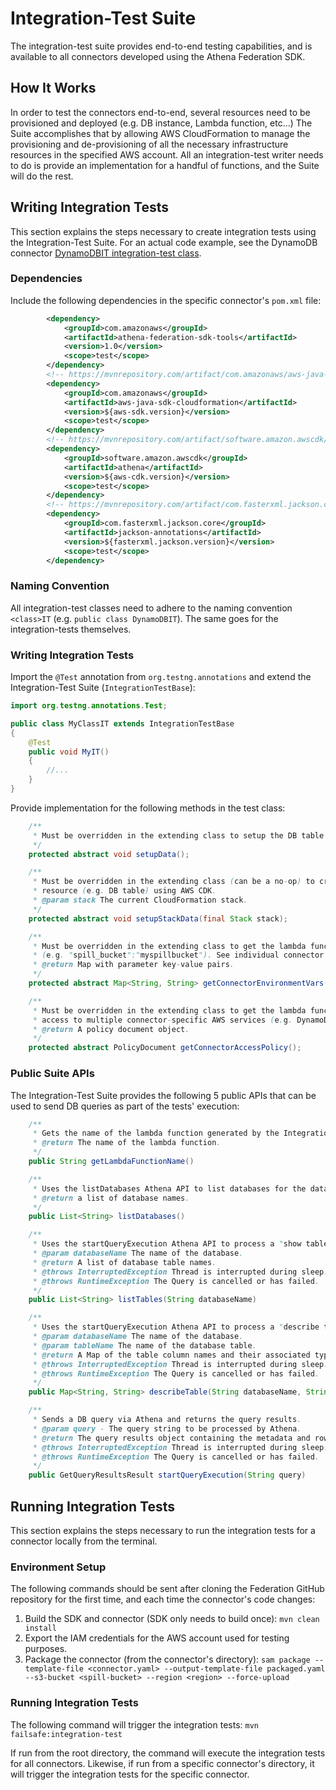 # Integration-Test Suite

The integration-test suite provides end-to-end testing capabilities, and is available
to all connectors developed using the Athena Federation SDK.

## How It Works

In order to test the connectors end-to-end, several resources need to be provisioned
and deployed (e.g. DB instance, Lambda function, etc...) The Suite accomplishes that
by allowing AWS CloudFormation to manage the provisioning and de-provisioning of all
the necessary infrastructure resources in the specified AWS account. All an
integration-test writer needs to do is provide an implementation for a handful of
functions, and the Suite will do the rest.

## Writing Integration Tests

This section explains the steps necessary to create integration tests using the
Integration-Test Suite. For an actual code example, see the DynamoDB connector
[DynamoDBIT integration-test class](https://github.com/awslabs/aws-athena-query-federation/blob/master/athena-dynamodb/src/test/java/com/amazonaws/athena/connectors/dynamodb/DynamoDBIT.java).

### Dependencies

Include the following dependencies in the specific connector's `pom.xml` file:

```xml
        <dependency>
            <groupId>com.amazonaws</groupId>
            <artifactId>athena-federation-sdk-tools</artifactId>
            <version>1.0</version>
            <scope>test</scope>
        </dependency>
        <!-- https://mvnrepository.com/artifact/com.amazonaws/aws-java-sdk-cloudformation -->
        <dependency>
            <groupId>com.amazonaws</groupId>
            <artifactId>aws-java-sdk-cloudformation</artifactId>
            <version>${aws-sdk.version}</version>
            <scope>test</scope>
        </dependency>
        <!-- https://mvnrepository.com/artifact/software.amazon.awscdk/athena -->
        <dependency>
            <groupId>software.amazon.awscdk</groupId>
            <artifactId>athena</artifactId>
            <version>${aws-cdk.version}</version>
            <scope>test</scope>
        </dependency>
        <!-- https://mvnrepository.com/artifact/com.fasterxml.jackson.core/jackson-annotations -->
        <dependency>
            <groupId>com.fasterxml.jackson.core</groupId>
            <artifactId>jackson-annotations</artifactId>
            <version>${fasterxml.jackson.version}</version>
            <scope>test</scope>
        </dependency>
```

### Naming Convention

All integration-test classes need to adhere to the naming convention `<class>IT`
(e.g. `public class DynamoDBIT`). The same goes for the integration-tests themselves.

### Writing Integration Tests

Import the `@Test` annotation from `org.testng.annotations` and extend the Integration-Test
Suite (`IntegrationTestBase`):

```java
import org.testng.annotations.Test;

public class MyClassIT extends IntegrationTestBase
{
    @Test
    public void MyIT()
    {
        //...
    }
}
``` 

Provide implementation for the following methods in the test class:

```java
    /**
     * Must be overridden in the extending class to setup the DB table (i.e. insert rows into table, etc...)
     */
    protected abstract void setupData();

    /**
     * Must be overridden in the extending class (can be a no-op) to create a connector-specific CloudFormation stack
     * resource (e.g. DB table) using AWS CDK.
     * @param stack The current CloudFormation stack.
     */
    protected abstract void setupStackData(final Stack stack);

    /**
     * Must be overridden in the extending class to get the lambda function's environment variables key-value pairs
     * (e.g. "spill_bucket":"myspillbucket"). See individual connector for expected environment variables.
     * @return Map with parameter key-value pairs.
     */
    protected abstract Map<String, String> getConnectorEnvironmentVars();

    /**
     * Must be overridden in the extending class to get the lambda function's IAM access policy. The latter sets up
     * access to multiple connector-specific AWS services (e.g. DynamoDB, Elasticsearch etc...)
     * @return A policy document object.
     */
    protected abstract PolicyDocument getConnectorAccessPolicy();
```

### Public Suite APIs

The Integration-Test Suite provides the following 5 public APIs that can be used to send DB
queries as part of the tests' execution:

```java
    /**
     * Gets the name of the lambda function generated by the Integration-Test Suite.
     * @return The name of the lambda function.
     */
    public String getLambdaFunctionName()

    /**
     * Uses the listDatabases Athena API to list databases for the data source utilizing the lambda function.
     * @return a list of database names.
     */
    public List<String> listDatabases()

    /**
     * Uses the startQueryExecution Athena API to process a "show tables" query utilizing the lambda function.
     * @param databaseName The name of the database.
     * @return A list of database table names.
     * @throws InterruptedException Thread is interrupted during sleep.
     * @throws RuntimeException The Query is cancelled or has failed.
     */
    public List<String> listTables(String databaseName)

    /**
     * Uses the startQueryExecution Athena API to process a "describe table" query utilizing the lambda function.
     * @param databaseName The name of the database.
     * @param tableName The name of the database table.
     * @return A Map of the table column names and their associated types.
     * @throws InterruptedException Thread is interrupted during sleep.
     * @throws RuntimeException The Query is cancelled or has failed.
     */
    public Map<String, String> describeTable(String databaseName, String tableName)

    /**
     * Sends a DB query via Athena and returns the query results.
     * @param query - The query string to be processed by Athena.
     * @return The query results object containing the metadata and row information.
     * @throws InterruptedException Thread is interrupted during sleep.
     * @throws RuntimeException The Query is cancelled or has failed.
     */
    public GetQueryResultsResult startQueryExecution(String query)
```

## Running Integration Tests

This section explains the steps necessary to run the integration tests for a connector
locally from the terminal.

### Environment Setup

The following commands should be sent after cloning the Federation GitHub repository for
the first time, and each time the connector's code changes:

1. Build the SDK and connector (SDK only needs to build once): `mvn clean install`
2. Export the IAM credentials for the AWS account used for testing purposes.
3. Package the connector (from the connector's directory): 
`sam package --template-file <connector.yaml> --output-template-file packaged.yaml 
--s3-bucket <spill-bucket> --region <region> --force-upload`

### Running Integration Tests

The following command will trigger the integration tests: `mvn failsafe:integration-test`

If run from the root directory, the command will execute the integration tests for all connectors.
Likewise, if run from a specific connector's directory, it will trigger the integration tests
for the specific connector.
 